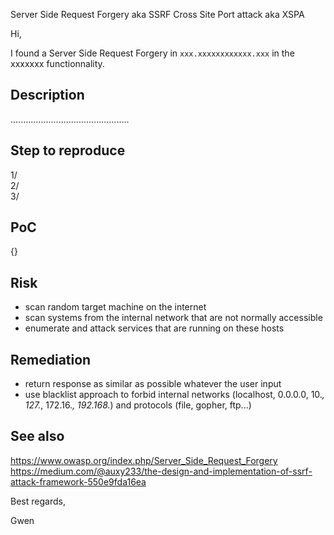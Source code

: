 Server Side Request Forgery aka SSRF
Cross Site Port attack aka XSPA


Hi,

I found a Server Side Request Forgery in `xxx.xxxxxxxxxxxx.xxx` in the xxxxxxx functionnality.


## Description

...............................................


## Step to reproduce

1/  
2/  
3/  


## PoC

{}


## Risk

- scan random target machine on the internet
- scan systems from the internal network that are not normally accessible
- enumerate and attack services that are running on these hosts


## Remediation

- return response as similar as possible whatever the user input
- use blacklist approach to forbid internal networks (localhost, 0.0.0.0, 10.*, 127.*, 172.16.*, 192.168.*) and protocols (file, gopher, ftp...)


## See also

https://www.owasp.org/index.php/Server_Side_Request_Forgery  
https://medium.com/@auxy233/the-design-and-implementation-of-ssrf-attack-framework-550e9fda16ea




Best regards,

Gwen

